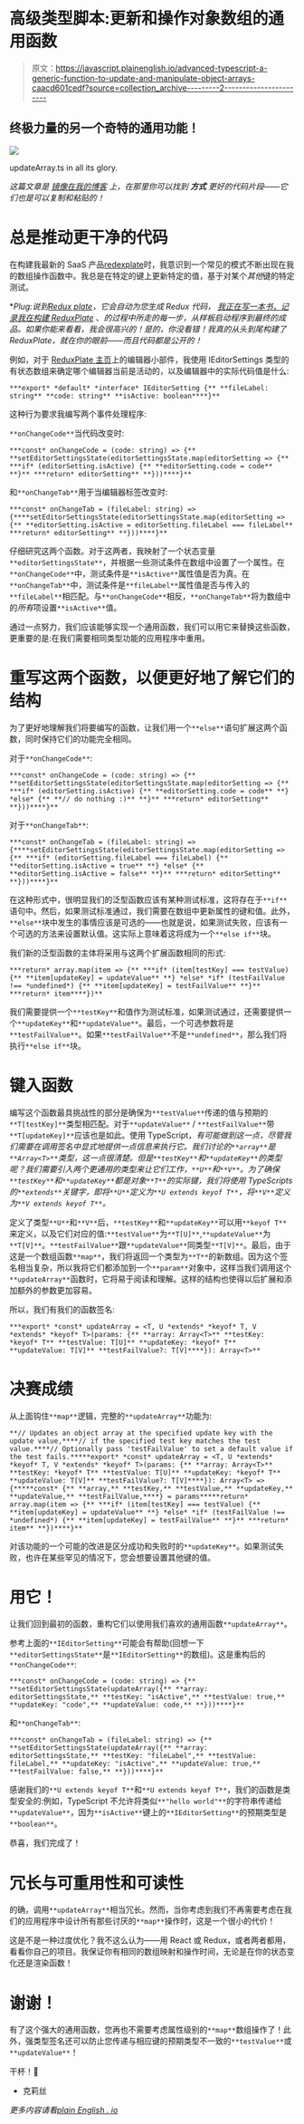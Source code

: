 # 高级类型脚本:更新和操作对象数组的通用函数

> 原文：<https://javascript.plainenglish.io/advanced-typescript-a-generic-function-to-update-and-manipulate-object-arrays-caacd601cedf?source=collection_archive---------2----------------------->

## **终极力量的另一个奇特的通用功能！**

![](img/7dde3bbb12a3c19b901986c0493bbdf4.png)

updateArray.ts in all its glory.

*这篇文章是* [*镜像在我的博客*](https://chrisfrew.in/blog/advanced-typescript-a-generic-function-to-update-and-manipulate-object-arrays/) *上，在那里你可以找到* ***方式*** *更好的代码片段——它们也是可以复制和粘贴的！*

# 总是推动更干净的代码

在构建我最新的 SaaS 产品[redexplate](https://reduxplate.com/)时，我意识到一个常见的模式不断出现在我的数组操作函数中。我总是在特定的键上更新特定的值，基于对某个*其他*键的特定测试。

**Plug:说到*[*Redux plate*](https://reduxplate.com/)*，它会自动为您生成 Redux 代码，* [*我正在写一本书，记录我在构建 ReduxPlate*](https://chrisfrew.in/book) 、*的过程中所走的每一步，从样板启动程序到最终的成品。如果你能来看看，我会很高兴的！是的，你没看错！我真的从头到尾构建了 ReduxPlate，就在你的眼前——而且代码都是公开的！*

例如，对于 [ReduxPlate 主页](https://reduxplate.com/)上的编辑器小部件，我使用 IEditorSettings 类型的有状态数组来确定哪个编辑器当前是活动的，以及编辑器中的实际代码值是什么:

```
***export* *default* *interface* IEditorSetting {** **fileLabel: string** **code: string** **isActive: boolean****}**
```

这种行为要求我编写两个事件处理程序:

`**onChangeCode**`当代码改变时:

```
***const* onChangeCode = (code: string) => {** **setEditorSettingsState(editorSettingsState.map(editorSetting => {** ***if* (editorSetting.isActive) {** **editorSetting.code = code** **}** ***return* editorSetting** **}))****}**
```

和`**onChangeTab**`用于当编辑器标签改变时:

```
***const* onChangeTab = (fileLabel: string) => {****setEditorSettingsState(editorSettingsState.map(editorSetting => {** **editorSetting.isActive = editorSetting.fileLabel === fileLabel** ***return* editorSetting** **}))****}**
```

仔细研究这两个函数。对于这两者，我映射了一个状态变量`**editorSettingsState**`，并根据一些测试条件在数组中设置了一个属性。在`**onChangeCode**`中，测试条件是`**isActive**`属性值是否为真。在`**onChangeTab**`中，测试条件是`**fileLabel**`属性值是否与传入的`**fileLabel**`相匹配。与`**onChangeCode**`相反，`**onChangeTab**`将为数组中的*所有*项设置`**isActive**`值。

通过一点努力，我们应该能够实现一个通用函数，我们可以用它来替换这些函数，更重要的是:在我们需要相同类型功能的应用程序中重用。

# 重写这两个函数，以便更好地了解它们的结构

为了更好地理解我们将要编写的函数，让我们用一个`**else**`语句扩展这两个函数，同时保持它们的功能完全相同。

对于`**onChangeCode**`:

```
***const* onChangeCode = (code: string) => {** **setEditorSettingsState(editorSettingsState.map(editorSetting => {** ***if* (editorSetting.isActive) {** **editorSetting.code = code** **} *else* {** **// do nothing :)** **}** ***return* editorSetting** **}))****}**
```

对于`**onChangeTab**`:

```
***const* onChangeTab = (fileLabel: string) => {****setEditorSettingsState(editorSettingsState.map(editorSetting => {** ***if* (editorSetting.fileLabel === fileLabel) {** **editorSetting.isActive = true** **} *else* {** **editorSetting.isActive = false** **}** ***return* editorSetting** **}))****}**
```

在这种形式中，很明显我们的泛型函数应该有某种测试标准，这将存在于`**if**`语句中。然后，如果测试标准通过，我们需要在数组中更新属性的键和值。此外，`**else**`块中发生的事情应该是可选的——也就是说，如果测试失败，应该有一个可选的方法来设置默认值。这实际上意味着这将成为一个`**else if**`块。

我们新的泛型函数的主体将采用与这两个扩展函数相同的形式:

```
***return* array.map(item => {** ***if* (item[testKey] === testValue) {** **item[updateKey] = updateValue** **} *else* *if* (testFailValue !== *undefined*) {** **item[updateKey] = testFailValue** **}** ***return* item****})**
```

我们需要提供一个`**testKey**`和值作为测试标准，如果测试通过，还需要提供一个`**updateKey**`和`**updateValue**`。最后，一个可选参数将是`**testFailValue**`。如果`**testFailValue**`不是`**undefined**`，那么我们将执行`**else if**`块。

# 键入函数

编写这个函数最具挑战性的部分是确保为`**testValue**`传递的值与预期的`**T[testKey]**`类型相匹配。对于`**updateValue**` / `**testFailValue**`带`**T[updateKey]**`应该也是如此。使用 TypeScript，*有可能做到这一点，尽管我们需要在调用签名中显式地提供一点信息来执行它。我们讨论的`**array**`是`**Array<T>**`类型，这一点很清楚。但是`**testKey**`和`**updateKey**`的类型呢？我们需要引入两个更通用的类型来让它们工作，`**U**`和`**V**`。为了确保`**testKey**`和`**updateKey**`都是对象`**T**`的实际键，我们将使用 TypeScripts 的`**extends**`关键字，即将`**U**`定义为`**U extends keyof T**`，将`**V**`定义为`**V extends keyof T**`。*

定义了类型`**U**`和`**V**`后，`**testKey**`和`**updateKey**`可以用`**keyof T**`来定义，以及它们对应的值:`**testValue**`为`**T[U]**`,`**updateValue**`为`**T[V]**`。`**testFailValue**`跟`**updateValue**`同类型`**T[V]**`。最后，由于这是一个数组函数`**map**`，我们将返回一个类型为`**T**`的新数组。因为这个签名相当复杂，所以我将它们都添加到一个`**param**`对象中，这样当我们调用这个`**updateArray**`函数时，它将易于阅读和理解。这样的结构也使得以后扩展和添加额外的参数更加容易。

所以，我们有我们的函数签名:

```
***export* *const* updateArray = <T, U *extends* *keyof* T, V *extends* *keyof* T>(params: {** **array: Array<T>** **testKey: *keyof* T** **testValue: T[U]** **updateKey: *keyof* T** **updateValue: T[V]** **testFailValue?: T[V]****}): Array<T>**
```

# 决赛成绩

从上面钩住`**map**`逻辑，完整的`**updateArray**`功能为:

```
**// Updates an object array at the specified update key with the update value,****// if the specified test key matches the test value.****// Optionally pass 'testFailValue' to set a default value if the test fails.*****export* *const* updateArray = <T, U *extends* *keyof* T, V *extends* *keyof* T>(params: {** **array: Array<T>** **testKey: *keyof* T** **testValue: T[U]** **updateKey: *keyof* T** **updateValue: T[V]** **testFailValue?: T[V]****}): Array<T> => {*****const* {** **array,** **testKey,** **testValue,** **updateKey,** **updateValue,** **testFailValue,****} = params*****return* array.map(item => {** ***if* (item[testKey] === testValue) {** **item[updateKey] = updateValue** **} *else* *if* (testFailValue !== *undefined*) {** **item[updateKey] = testFailValue** **}** ***return* item** **})****}**
```

对该功能的一个可能的改进是区分成功和失败时的`**updateKey**`。如果测试失败，也许在某些罕见的情况下，您会想要设置其他键的值。

# 用它！

让我们回到最初的函数，重构它们以使用我们喜欢的通用函数`**updateArray**`。

参考上面的`**IEditorSetting**`可能会有帮助(回想一下`**editorSettingsState**`是`**IEditorSetting**`的数组)。这是重构后的`**onChangeCode**`:

```
***const* onChangeCode = (code: string) => {** **setEditorSettingsState(updateArray({** **array: editorSettingsState,** **testKey: "isActive",** **testValue: true,** **updateKey: "code",** **updateValue: code,** **}))****}**
```

和`**onChangeTab**`:

```
***const* onChangeTab = (fileLabel: string) => {** **setEditorSettingsState(updateArray({** **array: editorSettingsState,** **testKey: "fileLabel",** **testValue: fileLabel,** **updateKey: "isActive",** **updateValue: true,** **testFailValue: false,** **}))****}**
```

感谢我们的`**U extends keyof T**`和`**U extends keyof T**`，我们的函数是类型安全的:例如，TypeScript 不允许将类似`**"hello world"**`的字符串传递给`**updateValue**`，因为`**isActive**`键上的`**IEditorSetting**`的预期类型是`**boolean**`。

恭喜，我们完成了！

# 冗长与可重用性和可读性

的确，调用`**updateArray**`相当冗长。然而，当你考虑到我们不再需要考虑在我们的应用程序中设计所有那些讨厌的`**map**`操作时，这是一个很小的代价！

这是不是一种过度优化？我不这么认为——用 React 或 Redux，或者两者都用，看看你自己的项目。我保证你有相同的数组映射和操作时间，无论是在你的状态变化还是渲染函数！

# 谢谢！

有了这个强大的通用函数，您再也不需要考虑属性级别的`**map**`数组操作了！此外，强类型签名还可以防止您传递与相应键的预期类型不一致的`**testValue**`或`**updateValue**`！

干杯！🍺

*   克莉丝

*更多内容请看*[*plain English . io*](http://plainenglish.io/)